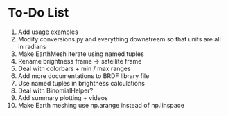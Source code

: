 # To-Do List
1. Add usage examples
2. Modify conversions.py and everything downstream so that units are all in radians
3. Make EarthMesh iterate using named tuples
4. Rename brightness frame -> satellite frame
5. Deal with colorbars + min / max ranges
6. Add more documentations to BRDF library file
7. Use named tuples in brightness calculations
8. Deal with BinomialHelper?
9. Add summary plotting + videos
10. Make Earth meshing use np.arange instead of np.linspace